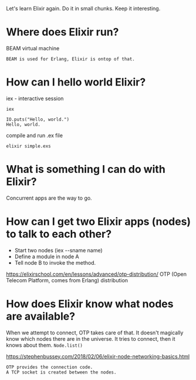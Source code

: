 Let's learn Elixir again.  Do it in small chunks.  Keep it interesting.

# Where does Elixir run?
  BEAM virtual machine

    BEAM is used for Erlang, Elixir is ontop of that.

# How can I hello world Elixir?
  iex - interactive session

    iex

    IO.puts("Hello, world.")
    Hello, world.

  compile and run .ex file

    elixir simple.exs

# What is something I can do with Elixir?

  Concurrent apps are the way to go.

# How can I get two Elixir apps (nodes) to talk to each other?
  * Start two nodes (iex --sname name)
  * Define a module in node A
  * Tell node B to invoke the method.

  https://elixirschool.com/en/lessons/advanced/otp-distribution/
  OTP (Open Telecom Platform, comes from Erlang) distribution

# How does Elixir know what nodes are available?
  When we attempt to connect, OTP takes care of that.  It doesn't magically
  know which nodes there are in the universe.  It tries to connect, then it
  knows about them.  `Node.list()`

  https://stephenbussey.com/2018/02/06/elixir-node-networking-basics.html

    OTP provides the connection code.
    A TCP socket is created between the nodes.
